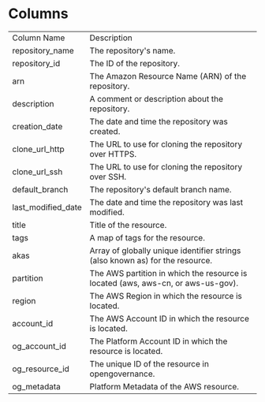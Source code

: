 # Columns  

<table>
	<tr><td>Column Name</td><td>Description</td></tr>
	<tr><td>repository_name</td><td>The repository&#39;s name.</td></tr>
	<tr><td>repository_id</td><td>The ID of the repository.</td></tr>
	<tr><td>arn</td><td>The Amazon Resource Name (ARN) of the repository.</td></tr>
	<tr><td>description</td><td>A comment or description about the repository.</td></tr>
	<tr><td>creation_date</td><td>The date and time the repository was created.</td></tr>
	<tr><td>clone_url_http</td><td>The URL to use for cloning the repository over HTTPS.</td></tr>
	<tr><td>clone_url_ssh</td><td>The URL to use for cloning the repository over SSH.</td></tr>
	<tr><td>default_branch</td><td>The repository&#39;s default branch name.</td></tr>
	<tr><td>last_modified_date</td><td>The date and time the repository was last modified.</td></tr>
	<tr><td>title</td><td>Title of the resource.</td></tr>
	<tr><td>tags</td><td>A map of tags for the resource.</td></tr>
	<tr><td>akas</td><td>Array of globally unique identifier strings (also known as) for the resource.</td></tr>
	<tr><td>partition</td><td>The AWS partition in which the resource is located (aws, aws-cn, or aws-us-gov).</td></tr>
	<tr><td>region</td><td>The AWS Region in which the resource is located.</td></tr>
	<tr><td>account_id</td><td>The AWS Account ID in which the resource is located.</td></tr>
	<tr><td>og_account_id</td><td>The Platform Account ID in which the resource is located.</td></tr>
	<tr><td>og_resource_id</td><td>The unique ID of the resource in opengovernance.</td></tr>
	<tr><td>og_metadata</td><td>Platform Metadata of the AWS resource.</td></tr>
</table>